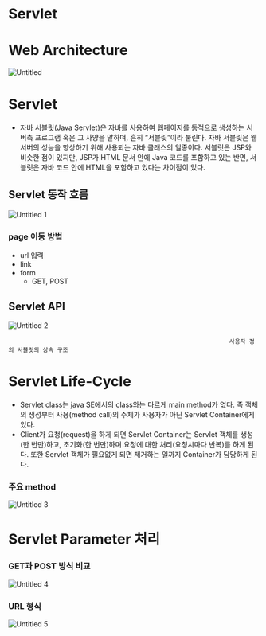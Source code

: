 # Servlet

# Web Architecture

![Untitled](https://user-images.githubusercontent.com/102662024/226918064-e195572f-a262-4ed3-b189-1c44a3c7d145.png)


# Servlet

- 자바 서블릿(Java Servlet)은 자바를 사용하여 웹페이지를 동적으로 생성하는 서버측 프로그램 혹은 그 사양을 말하며, 흔히 “서블릿”이라 불린다. 자바 서블릿은 웹 서버의 성능을 향상하기 위해 사용되는 자바 클래스의 일종이다. 서블릿은 JSP와 비슷한 점이 있지만, JSP가 HTML 문서 안에 Java 코드를 포함하고 있는 반면, 서블릿은 자바 코드 안에 HTML을 포함하고 있다는 차이점이 있다.

## Servlet 동작 흐름

![Untitled 1](https://user-images.githubusercontent.com/102662024/226918042-600ccbac-0920-4f3e-934b-5aba4019504b.png)

### page 이동 방법

- url 입력
- link
- form
    - GET, POST

## Servlet API

![Untitled 2](https://user-images.githubusercontent.com/102662024/226918046-3c1ebe0e-b764-49f9-b665-c08df8d91188.png)

                                                                  사용자 정의 서블릿의 상속 구조

# Servlet Life-Cycle

- Servlet class는 java SE에서의 class와는 다르게 main method가 없다. 즉 객체의 생성부터 사용(method call)의 주체가 사용자가 아닌 Servlet Container에게 있다.
- Client가 요청(request)을 하게 되면 Servlet Container는 Servlet 객체를 생성(한 번만)하고, 초기화(한 번만)하며 요청에 대한 처리(요청시마다 반복)를 하게 된다. 또한 Servlet 객체가 필요없게 되면 제거하는 일까지 Container가 담당하게 된다.

### 주요 method

![Untitled 3](https://user-images.githubusercontent.com/102662024/226918050-a8d172c8-b896-4be1-9cf6-5debbd4218a9.png)

# Servlet Parameter 처리

### GET과 POST 방식 비교

![Untitled 4](https://user-images.githubusercontent.com/102662024/226918055-4e6ee3a8-a18c-4db6-b59f-ce319cc87dac.png)

### URL 형식

![Untitled 5](https://user-images.githubusercontent.com/102662024/226918061-d679008d-0558-44cf-872b-45fee0d8ec48.png)

